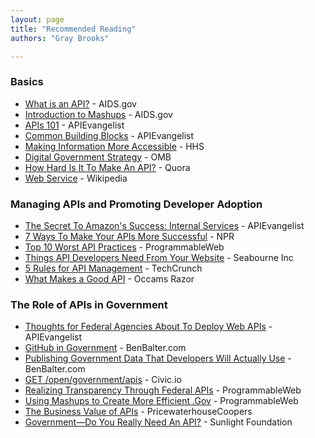 ```yaml
---
layout: page
title: "Recommended Reading"
authors: "Gray Brooks"

---
```


### Basics
* [What is an API?](http://blog.aids.gov/2012/04/open-data-in-action-what-is-an-api.html) - AIDS.gov
* [Introduction to Mashups](http://blog.aids.gov/2008/11/introduction-to.html) - AIDS.gov
* [APIs 101](http://apievangelist.com/)  - APIEvangelist
* [Common Building Blocks](http://apievangelist.com/2011/03/07/api-area--common-building-blocks/) - APIEvangelist
* [Making Information More Accessible](http://www.healthdata.gov/blog/making-information-more-accessible-digital-government-strategy) - HHS
* [Digital Government Strategy](http://www.whitehouse.gov/sites/default/files/omb/egov/digital-government/digital-government.html) - OMB
* [How Hard Is It To Make An API?](http://www.quora.com/APIs/How-hard-is-it-to-make-an-API) - Quora
* [Web Service](http://en.wikipedia.org/wiki/Web_service) - Wikipedia  
  
### Managing APIs and Promoting Developer Adoption   
* [The Secret To Amazon's Success: Internal Services](http://apievangelist.com/2012/01/12/the-secret-to-amazons-success-internal-apis/) - APIEvangelist
* [7 Ways To Make Your APIs More Successful](http://blog.programmableweb.com/2010/03/31/7-ways-to-make-your-api-more-successful/?utm_source=feedburner&utm_medium=feed&utm_campaign=Feed:+ProgrammableWeb+(ProgrammableWeb:+Blog)&utm_content=Google+Reader) - NPR
* [Top 10 Worst API Practices](http://blog.programmableweb.com/2012/08/03/top-10-api-worst-practices/) - ProgrammableWeb
* [Things API Developers Need From Your Website](http://seabourneinc.com/2012/07/12/things-api-developers-need-from-your-website/) - Seabourne Inc
* [5 Rules for API Management](http://techcrunch.com/2012/11/11/5-rules-for-api-management/) - TechCrunch
* [What Makes a Good API](http://razor.occams.info/blog/2014/02/10/what-makes-a-good-api/) - Occams Razor
  
### The Role of APIs in Government  
* [Thoughts for Federal Agencies About To Deploy Web APIs](http://apievangelist.com/2012/06/02/thoughts-for-federal-agencies-about-to-deploy-web-apis/) - APIEvangelist
* [GitHub in Government](http://ben.balter.com/open-source-for-government/#github) - BenBalter.com
* [Publishing Government Data That Developers Will Actually Use](http://ben.balter.com/2012/06/02/publishing-government-data-that-developers-will-actually-use/) - BenBalter.com
* [GET /open/government/apis](http://civic.io/2012/02/23/get-opengovernmentapis/) - Civic.io
* [Realizing Transparency Through Federal APIs](http://blog.programmableweb.com/2009/03/04/realizing-transparency-through-federal-government-apis/?utm_source=feedburner&utm_medium=feed&utm_campaign=Feed:+ProgrammableWeb+(ProgrammableWeb:+Blog)&utm_content=Google+Reader) - ProgrammableWeb
* [Using Mashups to Create More Efficient .Gov](http://blog.programmableweb.com/2009/05/14/using-mashups-to-create-a-more-efficient-government/?utm_source=feedburner&utm_medium=feed&utm_campaign=Feed:+ProgrammableWeb+(ProgrammableWeb:+Blog)&utm_content=Google+Reader) - ProgrammableWeb
* [The Business Value of APIs](http://www.pwc.com/us/en/technology-forecast/2012/issue2/download.jhtml) - PricewaterhouseCoopers
* [Government—Do You Really Need An API?](http://www.google.com/url?q=http%3A%2F%2Fsunlightlabs.com%2Fblog%2F2012%2Fgovernment-do-you-really-need-an-api&sa=D&sntz=1&usg=AFQjCNFlzW60Fv7bzsnJB50qr9qXYYer8g) - Sunlight Foundation
